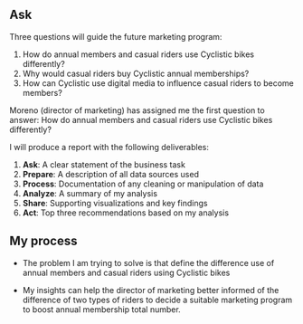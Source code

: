 ## Ask
Three questions will guide the future marketing program:
1. How do annual members and casual riders use Cyclistic bikes differently?
2. Why would casual riders buy Cyclistic annual memberships?
3. How can Cyclistic use digital media to influence casual riders to become members?

Moreno (director of marketing) has assigned me the first question to answer: How do annual members and casual riders use Cyclistic bikes differently?

I will produce a report with the following deliverables:
1. **Ask**: A clear statement of the business task
2. **Prepare**: A description of all data sources used
3. **Process**: Documentation of any cleaning or manipulation of data
4. **Analyze**: A summary of my analysis
5. **Share**: Supporting visualizations and key findings 
6. **Act**: Top three recommendations based on my analysis

## My process

- The problem I am trying to solve is that define the difference use of annual members and casual riders using Cyclistic bikes

- My insights can help the director of marketing better informed of the difference of two types of riders to decide a suitable marketing program to boost annual membership total number.

